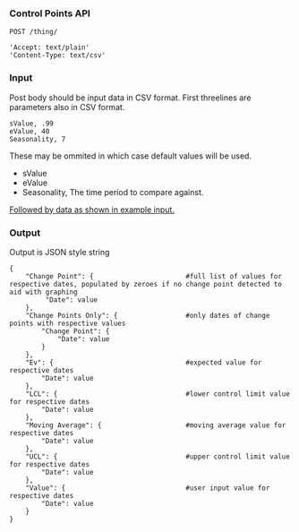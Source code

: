 ### Control Points API

`POST /thing/`

    'Accept: text/plain'
    'Content-Type: text/csv'

### Input

Post body should be input data in CSV format. First threelines are parameters also in CSV format. 

    sValue, .99
    eValue, 40
    Seasonality, 7
    
These may be ommited in which case default values will be used.

- sValue
- eValue
- Seasonality, The time period to compare against.

[Followed by data as shown in example input.](https://github.com/zaswsaz/Testread/blob/main/Input.csv)

### Output

Output is JSON style string

    {
        "Change Point": {                       #full list of values for respective dates, populated by zeroes if no change point detected to aid with graphing
             "Date": value
        },
        "Change Points Only": {                 #only dates of change points with respective values
            "Change Point": {
                "Date": value
            }
        },
        "Ev": {                                 #expected value for respective dates
            "Date": value
        },
        "LCL": {                                #lower control limit value for respective dates
            "Date": value
        },
        "Moving Average": {                     #moving average value for respective dates
            "Date": value
        },
        "UCL": {                                #upper control limit value for respective dates
            "Date": value
        },
        "Value": {                              #user input value for respective dates
            "Date": value
        }
    }
